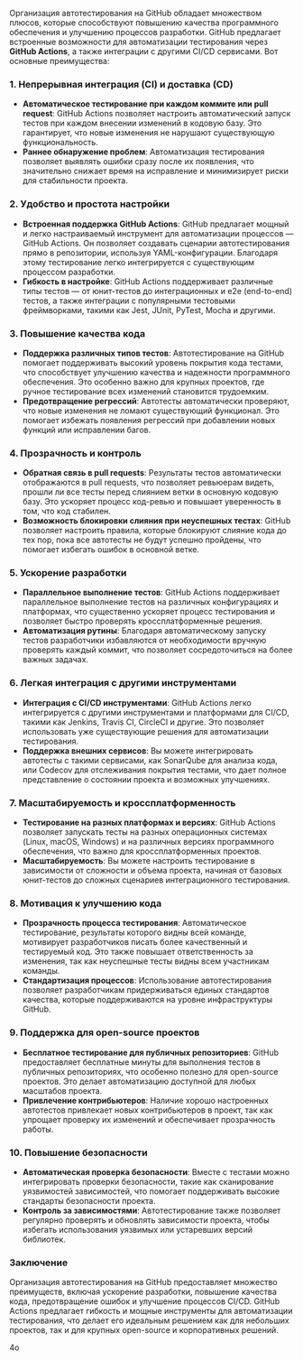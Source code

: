 
Организация автотестирования на GitHub обладает множеством плюсов, которые способствуют повышению качества программного обеспечения и улучшению процессов разработки. GitHub предлагает встроенные возможности для автоматизации тестирования через **GitHub Actions**, а также интеграции с другими CI/CD сервисами. Вот основные преимущества:

### 1. **Непрерывная интеграция (CI) и доставка (CD)**

- **Автоматическое тестирование при каждом коммите или pull request**: GitHub Actions позволяет настроить автоматический запуск тестов при каждом внесении изменений в кодовую базу. Это гарантирует, что новые изменения не нарушают существующую функциональность.
- **Раннее обнаружение проблем**: Автоматизация тестирования позволяет выявлять ошибки сразу после их появления, что значительно снижает время на исправление и минимизирует риски для стабильности проекта.

### 2. **Удобство и простота настройки**

- **Встроенная поддержка GitHub Actions**: GitHub предлагает мощный и легко настраиваемый инструмент для автоматизации процессов — GitHub Actions. Он позволяет создавать сценарии автотестирования прямо в репозитории, используя YAML-конфигурации. Благодаря этому тестирование легко интегрируется с существующим процессом разработки.
- **Гибкость в настройке**: GitHub Actions поддерживает различные типы тестов — от юнит-тестов до интеграционных и e2e (end-to-end) тестов, а также интеграции с популярными тестовыми фреймворками, такими как Jest, JUnit, PyTest, Mocha и другими.

### 3. **Повышение качества кода**

- **Поддержка различных типов тестов**: Автотестирование на GitHub помогает поддерживать высокий уровень покрытия кода тестами, что способствует улучшению качества и надежности программного обеспечения. Это особенно важно для крупных проектов, где ручное тестирование всех изменений становится трудоемким.
- **Предотвращение регрессий**: Автотесты автоматически проверяют, что новые изменения не ломают существующий функционал. Это помогает избежать появления регрессий при добавлении новых функций или исправлении багов.

### 4. **Прозрачность и контроль**

- **Обратная связь в pull requests**: Результаты тестов автоматически отображаются в pull requests, что позволяет ревьюерам видеть, прошли ли все тесты перед слиянием ветки в основную кодовую базу. Это ускоряет процесс код-ревью и повышает уверенность в том, что код стабилен.
- **Возможность блокировки слияния при неуспешных тестах**: GitHub позволяет настроить правила, которые блокируют слияние кода до тех пор, пока все автотесты не будут успешно пройдены, что помогает избегать ошибок в основной ветке.

### 5. **Ускорение разработки**

- **Параллельное выполнение тестов**: GitHub Actions поддерживает параллельное выполнение тестов на различных конфигурациях и платформах, что существенно ускоряет процесс тестирования и позволяет быстро проверять кроссплатформенные решения.
- **Автоматизация рутины**: Благодаря автоматическому запуску тестов разработчики избавляются от необходимости вручную проверять каждый коммит, что позволяет сосредоточиться на более важных задачах.

### 6. **Легкая интеграция с другими инструментами**

- **Интеграция с CI/CD инструментами**: GitHub Actions легко интегрируется с другими инструментами и платформами для CI/CD, такими как Jenkins, Travis CI, CircleCI и другие. Это позволяет использовать уже существующие решения для автоматизации тестирования.
- **Поддержка внешних сервисов**: Вы можете интегрировать автотесты с такими сервисами, как SonarQube для анализа кода, или Codecov для отслеживания покрытия тестами, что дает полное представление о состоянии проекта и возможных улучшениях.

### 7. **Масштабируемость и кроссплатформенность**

- **Тестирование на разных платформах и версиях**: GitHub Actions позволяет запускать тесты на разных операционных системах (Linux, macOS, Windows) и на различных версиях программного обеспечения, что важно для кроссплатформенных проектов.
- **Масштабируемость**: Вы можете настроить тестирование в зависимости от сложности и объема проекта, начиная от базовых юнит-тестов до сложных сценариев интеграционного тестирования.

### 8. **Мотивация к улучшению кода**

- **Прозрачность процесса тестирования**: Автоматическое тестирование, результаты которого видны всей команде, мотивирует разработчиков писать более качественный и тестируемый код. Это также повышает ответственность за изменения, так как неуспешные тесты видны всем участникам команды.
- **Стандартизация процессов**: Использование автотестирования позволяет разработчикам придерживаться единых стандартов качества, которые поддерживаются на уровне инфраструктуры GitHub.

### 9. **Поддержка для open-source проектов**

- **Бесплатное тестирование для публичных репозиториев**: GitHub предоставляет бесплатные минуты для выполнения тестов в публичных репозиториях, что особенно полезно для open-source проектов. Это делает автоматизацию доступной для любых масштабов проекта.
- **Привлечение контрибьютеров**: Наличие хорошо настроенных автотестов привлекает новых контрибьютеров в проект, так как упрощает проверку их изменений и обеспечивает прозрачность работы.

### 10. **Повышение безопасности**

- **Автоматическая проверка безопасности**: Вместе с тестами можно интегрировать проверки безопасности, такие как сканирование уязвимостей зависимостей, что помогает поддерживать высокие стандарты безопасности проекта.
- **Контроль за зависимостями**: Автотестирование также позволяет регулярно проверять и обновлять зависимости проекта, чтобы избегать использования уязвимых или устаревших версий библиотек.

### Заключение

Организация автотестирования на GitHub предоставляет множество преимуществ, включая ускорение разработки, повышение качества кода, предотвращение ошибок и улучшение процессов CI/CD. GitHub Actions предлагает гибкость и мощные инструменты для автоматизации тестирования, что делает его идеальным решением как для небольших проектов, так и для крупных open-source и корпоративных решений.

4o